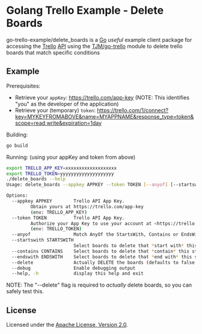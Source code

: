 # Golang Trello Example - Delete Boards

go-trello-example/delete_boards is a [Go](http://golang.org/) *useful* example client package for accessing the [Trello](http://www.trello.com/) [API](https://developer.atlassian.com/cloud/trello/guides/rest-api/api-introduction/) using the [TJM/go-trello](https://github.com/TJM/go-trello) module to delete trello boards that match specific conditions

## Example

Prerequisites:

* Retrieve your `appKey`: <https://trello.com/app-key> (NOTE: This identifies "you" as the developer of the application)
* Retrieve your (temporary) `token`: <https://trello.com/1/connect?key=MYKEYFROMABOVE&name=MYAPPNAME&response_type=token&scope=read,write&expiration=1day>

Building:

```bash
go build
```

Running: (using your appKey and token from above)

```bash
export TRELLO_APP_KEY=xxxxxxxxxxxxxxxxxxx
export TRELLO_TOKEN=yyyyyyyyyyyyyyyyyyyy
./delete_boards --help
Usage: delete_boards --appkey APPKEY --token TOKEN [--anyof] [--startswith STARTSWITH] [--contains CONTAINS] [--endswith ENDSWITH] [--delete] [--debug]

Options:
  --appkey APPKEY        Trello API App Key.
         Obtain yours at https://trello.com/app-key
         (env: TRELLO_APP_KEY)
  --token TOKEN          Trello API App Key.
         Authorize your App Key to use your account at <https://trello.com/1/connect?key=<appKey from above>&name=Go-Trello-Example-delete_boards&response_type=token&scope=read,write&expiration=1day>
         (env: TRELLO_TOKEN)
  --anyof                Match AnyOf the StartsWith, Contains or EndsWith conditions. By default board name must match all of the conditions.
  --startswith STARTSWITH
                         Select boards to delete that *start with* this string
  --contains CONTAINS    Select boards to delete that *contain* this string
  --endswith ENDSWITH    Select boards to delete that *end with* this string
  --delete               Actually DELETE the boards (defaults to false so you can see what will happen)
  --debug                Enable debugging output
  --help, -h             display this help and exit

```

NOTE: The "--delete" flag is required to *actually* delete boards, so you can safely test this.

## License

Licensed under the [Apache License, Version 2.0](http://www.apache.org/licenses/LICENSE-2.0).
